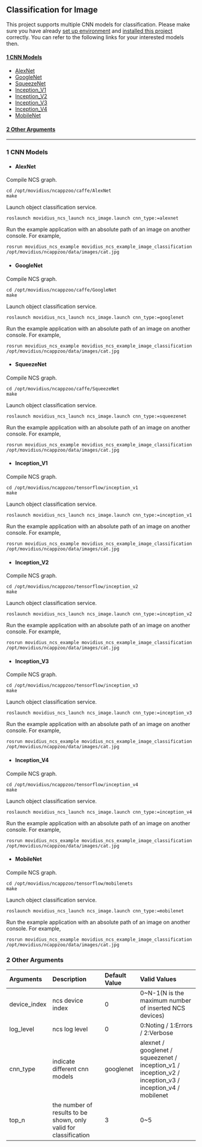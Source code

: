 ## Classification for Image
This project supports multiple CNN models for classification. Please make sure you have already [set up environment](https://github.com/intel/ros_intel_movidius_ncs/tree/reorg_readme#3-environment-setup) and [installed this project](https://github.com/intel/ros_intel_movidius_ncs/tree/reorg_readme#4-building-and-installation) correctly. You can refer to the following links for your interested models then.  
#### [1 CNN Models](#1-cnn-models-1)
* [AlexNet](#alexnet)
* [GoogleNet](#googlenet)
* [SqueezeNet](#squeezenet)
* [Inception_V1](#inception_v1)
* [Inception_V2](#inception_v2)
* [Inception_V3](#inception_v3)
* [Inception_V4](#inception_v4)
* [MobileNet](#mobilenet)
#### [2 Other Arguments](#2-other-arguments-1)
----------------------------------

### 1 CNN Models
* #### AlexNet
Compile NCS graph.
```Shell
cd /opt/movidius/ncappzoo/caffe/AlexNet
make
```
Launch object classification service.
```Shell
roslaunch movidius_ncs_launch ncs_image.launch cnn_type:=alexnet
```
Run the example application with an absolute path of an image on another console. For example,
```Shell
rosrun movidius_ncs_example movidius_ncs_example_image_classification /opt/movidius/ncappzoo/data/images/cat.jpg
```
* #### GoogleNet
Compile NCS graph.
```Shell
cd /opt/movidius/ncappzoo/caffe/GoogleNet
make
```
Launch object classification service.
```Shell
roslaunch movidius_ncs_launch ncs_image.launch cnn_type:=googlenet
```
Run the example application with an absolute path of an image on another console. For example,
```Shell
rosrun movidius_ncs_example movidius_ncs_example_image_classification /opt/movidius/ncappzoo/data/images/cat.jpg
```
* #### SqueezeNet
Compile NCS graph.
```Shell
cd /opt/movidius/ncappzoo/caffe/SqueezeNet
make
```
Launch object classification service.
```Shell
roslaunch movidius_ncs_launch ncs_image.launch cnn_type:=squeezenet
```
Run the example application with an absolute path of an image on another console. For example,
```Shell
rosrun movidius_ncs_example movidius_ncs_example_image_classification /opt/movidius/ncappzoo/data/images/cat.jpg
```
* #### Inception_V1
Compile NCS graph.
```Shell
cd /opt/movidius/ncappzoo/tensorflow/inception_v1
make
```
Launch object classification service.
```Shell
roslaunch movidius_ncs_launch ncs_image.launch cnn_type:=inception_v1
```
Run the example application with an absolute path of an image on another console. For example,
```Shell
rosrun movidius_ncs_example movidius_ncs_example_image_classification /opt/movidius/ncappzoo/data/images/cat.jpg
```
* #### Inception_V2
Compile NCS graph.
```Shell
cd /opt/movidius/ncappzoo/tensorflow/inception_v2
make
```
Launch object classification service.
```Shell
roslaunch movidius_ncs_launch ncs_image.launch cnn_type:=inception_v2
```
Run the example application with an absolute path of an image on another console. For example,
```Shell
rosrun movidius_ncs_example movidius_ncs_example_image_classification /opt/movidius/ncappzoo/data/images/cat.jpg
```
* #### Inception_V3
Compile NCS graph.
```Shell
cd /opt/movidius/ncappzoo/tensorflow/inception_v3
make
```
Launch object classification service.
```Shell
roslaunch movidius_ncs_launch ncs_image.launch cnn_type:=inception_v3
```
Run the example application with an absolute path of an image on another console. For example,
```Shell
rosrun movidius_ncs_example movidius_ncs_example_image_classification /opt/movidius/ncappzoo/data/images/cat.jpg
```
* #### Inception_V4
Compile NCS graph.
```Shell
cd /opt/movidius/ncappzoo/tensorflow/inception_v4
make
```
Launch object classification service.
```Shell
roslaunch movidius_ncs_launch ncs_image.launch cnn_type:=inception_v4
```
Run the example application with an absolute path of an image on another console. For example,
```Shell
rosrun movidius_ncs_example movidius_ncs_example_image_classification /opt/movidius/ncappzoo/data/images/cat.jpg
```
* #### MobileNet
Compile NCS graph.
```Shell
cd /opt/movidius/ncappzoo/tensorflow/mobilenets
make
```
Launch object classification service.
```Shell
roslaunch movidius_ncs_launch ncs_image.launch cnn_type:=mobilenet
```
Run the example application with an absolute path of an image on another console. For example,
```Shell
rosrun movidius_ncs_example movidius_ncs_example_image_classification /opt/movidius/ncappzoo/data/images/cat.jpg
```
### 2 Other Arguments
|Arguments|Description|Default Value|Valid Values|
|:-|:-|:-|:-|
|device_index|ncs device index|0|0~N-1(N is the maximum number of inserted NCS devices)|
|log_level|ncs log level|0|0:Noting / 1:Errors / 2:Verbose|
|cnn_type|indicate different cnn models|googlenet|alexnet / googlenet / squeezenet / inception_v1 / inception_v2 / inception_v3 / inception_v4 / mobilenet|
|top_n|the number of results to be shown, only valid for classification|3|0~5|
